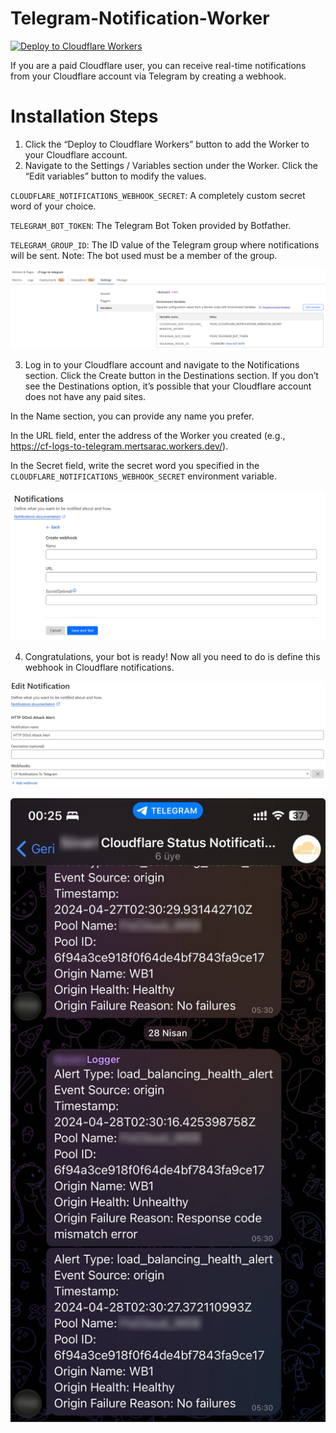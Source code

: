# Telegram-Notification-Worker

[![Deploy to Cloudflare Workers](https://deploy.workers.cloudflare.com/button)](https://deploy.workers.cloudflare.com/?url=https://github.com/saracmert/Telegram-Notification-Worker)

If you are a paid Cloudflare user, you can receive real-time notifications from your Cloudflare account via Telegram by creating a webhook.

# Installation Steps

1. Click the “Deploy to Cloudflare Workers” button to add the Worker to your Cloudflare account.
2. Navigate to the Settings / Variables section under the Worker. Click the “Edit variables” button to modify the values.

`CLOUDFLARE_NOTIFICATIONS_WEBHOOK_SECRET`: A completely custom secret word of your choice.

`TELEGRAM_BOT_TOKEN`: The Telegram Bot Token provided by Botfather.

`TELEGRAM_GROUP_ID`: The ID value of the Telegram group where notifications will be sent. Note: The bot used must be a member of the group.

![Cloudflare Workers Environment Variables](assets/images/img1.png)

3. Log in to your Cloudflare account and navigate to the Notifications section. Click the Create button in the Destinations section. If you don’t see the Destinations option, it’s possible that your Cloudflare account does not have any paid sites.

In the Name section, you can provide any name you prefer.

In the URL field, enter the address of the Worker you created (e.g., https://cf-logs-to-telegram.mertsarac.workers.dev/).

In the Secret field, write the secret word you specified in the `CLOUDFLARE_NOTIFICATIONS_WEBHOOK_SECRET` environment variable.


![Cloudflare Webhook](assets/images/img2.png)

4. Congratulations, your bot is ready! Now all you need to do is define this webhook in Cloudflare notifications.

![Cloudflare Notifications](assets/images/img3.png)

![Telegram](assets/images/img4.jpg)
